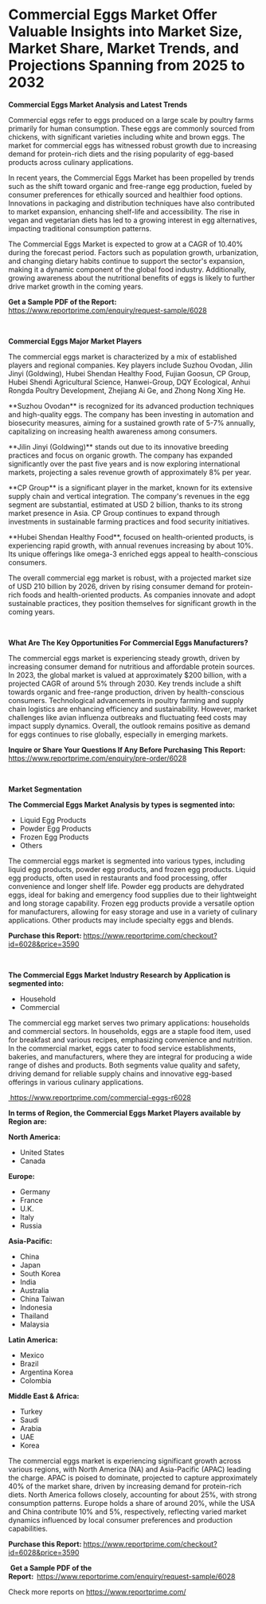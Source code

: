 <p><h1>Commercial Eggs Market Offer Valuable Insights into Market Size, Market Share, Market Trends, and Projections Spanning from 2025 to 2032</h1></p><p><strong>Commercial Eggs Market Analysis and Latest Trends</strong></p>
<p><p>Commercial eggs refer to eggs produced on a large scale by poultry farms primarily for human consumption. These eggs are commonly sourced from chickens, with significant varieties including white and brown eggs. The market for commercial eggs has witnessed robust growth due to increasing demand for protein-rich diets and the rising popularity of egg-based products across culinary applications.</p><p>In recent years, the Commercial Eggs Market has been propelled by trends such as the shift toward organic and free-range egg production, fueled by consumer preferences for ethically sourced and healthier food options. Innovations in packaging and distribution techniques have also contributed to market expansion, enhancing shelf-life and accessibility. The rise in vegan and vegetarian diets has led to a growing interest in egg alternatives, impacting traditional consumption patterns.</p><p>The Commercial Eggs Market is expected to grow at a CAGR of 10.40% during the forecast period. Factors such as population growth, urbanization, and changing dietary habits continue to support the sector's expansion, making it a dynamic component of the global food industry. Additionally, growing awareness about the nutritional benefits of eggs is likely to further drive market growth in the coming years.</p></p>
<p><strong>Get a Sample PDF of the Report:&nbsp;</strong> <a href="https://www.reportprime.com/enquiry/request-sample/6028?utm_campaign=3205&utm_medium=2&utm_source=Github&utm_content=ia&utm_term=19032025&utm_id=commercial-eggs">https://www.reportprime.com/enquiry/request-sample/6028</a></p>
<p>&nbsp;</p>
<p><strong>Commercial Eggs Major Market Players</strong></p>
<p><p>The commercial eggs market is characterized by a mix of established players and regional companies. Key players include Suzhou Ovodan, Jilin Jinyi (Goldwing), Hubei Shendan Healthy Food, Fujian Goosun, CP Group, Hubei Shendi Agricultural Science, Hanwei-Group, DQY Ecological, Anhui Rongda Poultry Development, Zhejiang Ai Ge, and Zhong Nong Xing He.</p><p>**Suzhou Ovodan** is recognized for its advanced production techniques and high-quality eggs. The company has been investing in automation and biosecurity measures, aiming for a sustained growth rate of 5-7% annually, capitalizing on increasing health awareness among consumers.</p><p>**Jilin Jinyi (Goldwing)** stands out due to its innovative breeding practices and focus on organic growth. The company has expanded significantly over the past five years and is now exploring international markets, projecting a sales revenue growth of approximately 8% per year.</p><p>**CP Group** is a significant player in the market, known for its extensive supply chain and vertical integration. The company's revenues in the egg segment are substantial, estimated at USD 2 billion, thanks to its strong market presence in Asia. CP Group continues to expand through investments in sustainable farming practices and food security initiatives.</p><p>**Hubei Shendan Healthy Food**, focused on health-oriented products, is experiencing rapid growth, with annual revenues increasing by about 10%. Its unique offerings like omega-3 enriched eggs appeal to health-conscious consumers.</p><p>The overall commercial egg market is robust, with a projected market size of USD 210 billion by 2026, driven by rising consumer demand for protein-rich foods and health-oriented products. As companies innovate and adopt sustainable practices, they position themselves for significant growth in the coming years.</p></p>
<p>&nbsp;</p>
<p><strong>What Are The Key Opportunities For Commercial Eggs Manufacturers?</strong></p>
<p><p>The commercial eggs market is experiencing steady growth, driven by increasing consumer demand for nutritious and affordable protein sources. In 2023, the global market is valued at approximately $200 billion, with a projected CAGR of around 5% through 2030. Key trends include a shift towards organic and free-range production, driven by health-conscious consumers. Technological advancements in poultry farming and supply chain logistics are enhancing efficiency and sustainability. However, market challenges like avian influenza outbreaks and fluctuating feed costs may impact supply dynamics. Overall, the outlook remains positive as demand for eggs continues to rise globally, especially in emerging markets.</p></p>
<p><strong>Inquire or Share Your Questions If Any Before Purchasing This Report:</strong> <a href="https://www.reportprime.com/enquiry/pre-order/6028?utm_campaign=3205&utm_medium=2&utm_source=Github&utm_content=ia&utm_term=19032025&utm_id=commercial-eggs">https://www.reportprime.com/enquiry/pre-order/6028</a></p>
<p>&nbsp;</p>
<p><strong>Market Segmentation</strong></p>
<p><strong>The Commercial Eggs Market Analysis by types is segmented into:</strong></p>
<p><ul><li>Liquid Egg Products</li><li>Powder Egg Products</li><li>Frozen Egg Products</li><li>Others</li></ul></p>
<p><p>The commercial eggs market is segmented into various types, including liquid egg products, powder egg products, and frozen egg products. Liquid egg products, often used in restaurants and food processing, offer convenience and longer shelf life. Powder egg products are dehydrated eggs, ideal for baking and emergency food supplies due to their lightweight and long storage capability. Frozen egg products provide a versatile option for manufacturers, allowing for easy storage and use in a variety of culinary applications. Other products may include specialty eggs and blends.</p></p>
<p><strong>Purchase this Report:&nbsp;</strong><a href="https://www.reportprime.com/checkout?id=6028&price=3590&utm_campaign=3205&utm_medium=2&utm_source=Github&utm_content=ia&utm_term=19032025&utm_id=commercial-eggs">https://www.reportprime.com/checkout?id=6028&price=3590</a></p>
<p>&nbsp;</p>
<p><strong>The Commercial Eggs Market Industry Research by Application is segmented into:</strong></p>
<p><ul><li>Household</li><li>Commercial</li></ul></p>
<p><p>The commercial egg market serves two primary applications: households and commercial sectors. In households, eggs are a staple food item, used for breakfast and various recipes, emphasizing convenience and nutrition. In the commercial market, eggs cater to food service establishments, bakeries, and manufacturers, where they are integral for producing a wide range of dishes and products. Both segments value quality and safety, driving demand for reliable supply chains and innovative egg-based offerings in various culinary applications.</p></p>
<p><a href="https://www.reportprime.com/commercial-eggs-r6028?utm_campaign=3205&utm_medium=2&utm_source=Github&utm_content=ia&utm_term=19032025&utm_id=commercial-eggs">&nbsp;https://www.reportprime.com/commercial-eggs-r6028</a></p>
<p><strong>In terms of Region, the Commercial Eggs Market Players available by Region are:</strong></p>
<p>
    <p> <strong> North America: </strong>
        <ul>
            <li>United States</li>
            <li>Canada</li>
        </ul>
        </p> 
    <p> <strong> Europe: </strong>
        <ul>
            <li>Germany</li>
            <li>France</li>
            <li>U.K.</li>
            <li>Italy</li>
            <li>Russia</li>
        </ul>
        </p> 
    <p> <strong> Asia-Pacific: </strong>
        <ul>
            <li>China</li>
            <li>Japan</li>
            <li>South Korea</li>
            <li>India</li>
            <li>Australia</li>
            <li>China Taiwan</li>
            <li>Indonesia</li>
            <li>Thailand</li>
            <li>Malaysia</li>
        </ul>
        </p> 
    <p> <strong> Latin America: </strong>
        <ul>
            <li>Mexico</li>
            <li>Brazil</li>
            <li>Argentina Korea</li>
            <li>Colombia</li>
        </ul>
        </p> 
    <p> <strong> Middle East & Africa: </strong>
        <ul>
            <li>Turkey</li>
            <li>Saudi</li>
            <li>Arabia</li>
            <li>UAE</li>
            <li>Korea</li>
        </ul>
    </p>
    </p>
<p><p>The commercial eggs market is experiencing significant growth across various regions, with North America (NA) and Asia-Pacific (APAC) leading the charge. APAC is poised to dominate, projected to capture approximately 40% of the market share, driven by increasing demand for protein-rich diets. North America follows closely, accounting for about 25%, with strong consumption patterns. Europe holds a share of around 20%, while the USA and China contribute 10% and 5%, respectively, reflecting varied market dynamics influenced by local consumer preferences and production capabilities.</p></p>
<p><strong>Purchase this Report: </strong><a href="https://www.reportprime.com/checkout?id=6028&price=3590&utm_campaign=3205&utm_medium=2&utm_source=Github&utm_content=ia&utm_term=19032025&utm_id=commercial-eggs">https://www.reportprime.com/checkout?id=6028&price=3590</a></p>
<p>&nbsp;<strong>Get a Sample PDF of the Report:&nbsp;&nbsp;</strong><a href="https://www.reportprime.com/enquiry/request-sample/6028?utm_campaign=3205&utm_medium=2&utm_source=Github&utm_content=ia&utm_term=19032025&utm_id=commercial-eggs">https://www.reportprime.com/enquiry/request-sample/6028</a></p>
<p><strong></strong></p>
<p>Check more reports on <a href="https://www.reportprime.com/?utm_campaign=3205&utm_medium=2&utm_source=Github&utm_content=ia&utm_term=19032025&utm_id=commercial-eggs">https://www.reportprime.com/</a></p>